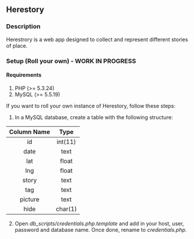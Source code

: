 ## Herestory

### Description
Herestrory is a web app designed to collect and represent different stories of place.

### Setup (Roll your own) - WORK IN PROGRESS

#### Requirements

1. PHP (>= 5.3.24)
2. MySQL (>= 5.5.19)


If you want to roll your own instance of Herestory, follow these steps:

1. In a MySQL database, create a table with the following structure:

| Column Name   | Type      |
| :-----------: | :----:    |
| id            | int(11)   |
| date          | text      |
| lat           | float     |
| lng           | float     |
| story         | text      |
| tag           | text      |
| picture       | text      |
| hide          | char(1)   |


2. Open *db_scripts/credentials.php.template* and add in your host, user, password and database name. Once done, rename to *credentials.php*.